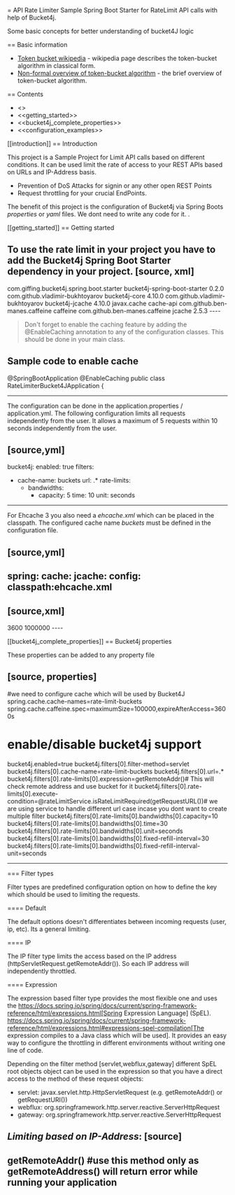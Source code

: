 = API Rate Limiter Sample
Spring Boot Starter for RateLimit API calls with help of Bucket4j.

Some basic concepts for better understanding of bucket4J logic


== Basic information
* [Token bucket wikipedia](https://en.wikipedia.org/wiki/Token_bucket) - wikipedia page describes the token-bucket algorithm in classical form.
* [Non-formal overview of token-bucket algorithm](doc-pages/token-bucket-brief-overview.md) - the brief overview of token-bucket algorithm.


== Contents

* <<introduction>>
* <<getting_started>>
* <<bucket4j_complete_properties>>
* <<configuration_examples>>


[[introduction]]
== Introduction

This project is a Sample Project for Limit API calls based on different conditions.
It can be used limit the rate of access to your REST APIs based on URLs and IP-Address basis.

* Prevention of DoS Attacks for signin or any other open REST Points
* Request throttling for your crucial EndPoints.

The benefit of this project is the configuration of Bucket4j via Spring Boots *properties* or *yaml* files. We dont need to write any code for it.
.

[[getting_started]]
== Getting started

To use the rate limit in your project you have to add the Bucket4j Spring Boot Starter dependency in 
your project. 
[source, xml]
----
<dependency>
				<groupId>com.giffing.bucket4j.spring.boot.starter</groupId>
				<artifactId>bucket4j-spring-boot-starter</artifactId>
				<version>0.2.0</version>
			</dependency>
			<dependency>
				<groupId>com.github.vladimir-bukhtoyarov</groupId>
				<artifactId>bucket4j-core</artifactId>
				<version>4.10.0</version>
			</dependency>
			<dependency>
				<groupId>com.github.vladimir-bukhtoyarov</groupId>
				<artifactId>bucket4j-jcache</artifactId>
				<version>4.10.0</version>
			</dependency>
		<dependency>
			<groupId>javax.cache</groupId>
			<artifactId>cache-api</artifactId>
		</dependency>
		<dependency>
			<groupId>com.github.ben-manes.caffeine</groupId>
			<artifactId>caffeine</artifactId>
		</dependency>
		<dependency>
			<groupId>com.github.ben-manes.caffeine</groupId>
			<artifactId>jcache</artifactId>
			<version>2.5.3</version>
		</dependency>
----



> Don't forget to enable the caching feature by adding the @EnableCaching annotation to any of the configuration classes. This should be done in your main class.

Sample code to enable cache
----

@SpringBootApplication
@EnableCaching
public class RateLimiterBucket4JApplication {

----

The configuration can be done in the application.properties / application.yml. 
The following configuration limits all requests independently from the user. It allows a maximum of 5 requests within 10 seconds independently from the user.


[source,yml]
----
bucket4j:
  enabled: true
  filters:
  - cache-name: buckets
    url: .*
    rate-limits:
    - bandwidths:
      - capacity: 5
        time: 10
        unit: seconds
----

For Ehcache 3 you also need a *ehcache.xml* which can be placed in the classpath.
The configured cache name *buckets* must be defined in the configuration file.   

[source,yml]
----
spring:
  cache:
    jcache:
      config: classpath:ehcache.xml
----

[source,xml]
----
<config xmlns="...">
	<cache alias="buckets">
		<expiry>
			<ttl unit="seconds">3600</ttl>
		</expiry>
		<heap unit="entries">1000000</heap>
	</cache>

</config>
----

[[bucket4j_complete_properties]]
== Bucket4j properties

These properties can be added to any property file


[source, properties]
----
#we need to configure cache which will be used by Bucket4J
spring.cache.cache-names=rate-limit-buckets            
spring.cache.caffeine.spec=maximumSize=100000,expireAfterAccess=3600s

# enable/disable bucket4j support
bucket4j.enabled=true 
bucket4j.filters[0].filter-method=servlet
bucket4j.filters[0].cache-name=rate-limit-buckets
bucket4j.filters[0].url=.*
bucket4j.filters[0].rate-limits[0].expression=getRemoteAddr()# This will check remote address and use bucket for it
bucket4j.filters[0].rate-limits[0].execute-condition=@rateLimitService.isRateLimitRequired(getRequestURL())# we are using service to handle different url case incase you dont want to create multiple filter
bucket4j.filters[0].rate-limits[0].bandwidths[0].capacity=10
bucket4j.filters[0].rate-limits[0].bandwidths[0].time=30
bucket4j.filters[0].rate-limits[0].bandwidths[0].unit=seconds
bucket4j.filters[0].rate-limits[0].bandwidths[0].fixed-refill-interval=30
bucket4j.filters[0].rate-limits[0].bandwidths[0].fixed-refill-interval-unit=seconds


----

=== Filter types

Filter types are predefined configuration option on how to define the key which should be used to limiting the requests.

==== Default

The default options doesn't differentiates between incoming requests (user, ip, etc). Its a general limiting.

==== IP

The IP filter type limits the access based on the IP address (httpServletRequest.getRemoteAddr()). So each IP address will independently throttled.

==== Expression

The expression based filter type provides the most flexible one and uses the https://docs.spring.io/spring/docs/current/spring-framework-reference/html/expressions.html[Spring Expression Language] (SpEL). https://docs.spring.io/spring/docs/current/spring-framework-reference/html/expressions.html#expressions-spel-compilation[The expression compiles to a Java class which will be used].
It provides an easy way to configure the throttling in different environments without writing one line of code.

Depending on the filter method [servlet,webflux,gateway] different SpEL root objects object can be used in the expression so that you have a direct access to the method of these request objects:

* servlet: javax.servlet.http.HttpServletRequest (e.g. getRemoteAddr() or getRequestURI())
* webflux: org.springframework.http.server.reactive.ServerHttpRequest
* gateway: org.springframework.http.server.reactive.ServerHttpRequest

*Limiting based on IP-Address*:
[source]
----
getRemoteAddr() #use this method only as getRemoteAddress() will return error while running your application
----
